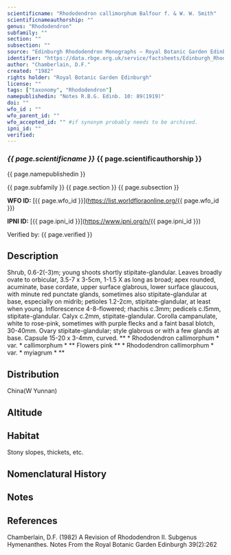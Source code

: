 ```yaml
---
scientificname: "Rhododendron callimorphum Balfour f. & W. W. Smith"
scientificnameauthorship: ""
genus: "Rhododendron"
subfamily: ""
section: ""
subsection: ""
source: "Edinburgh Rhododendron Monographs – Royal Botanic Garden Edinburgh"
identifier: "https://data.rbge.org.uk/service/factsheets/Edinburgh_Rhododendron_Monographs.xhtml"
author: "Chamberlain, D.F."
created: "1982"
rights holder: "Royal Botanic Garden Edinburgh"
license: ""
tags: ["taxonomy", "Rhododendron"]
namepublishedin: "Notes R.B.G. Edinb. 10: 89(1919)"
doi: ""
wfo_id : ""
wfo_parent_id: ""
wfo_accepted_id: "" #if synonym probably needs to be archived.                      
ipni_id: ""
verified:
---
```

### _{{ page.scientificname }}_ {{ page.scientificauthorship }}
 {{ page.namepublishedin }}

{{ page.subfamily }} {{ page.section }} {{ page.subsection }}

**WFO ID:** [{{ page.wfo_id }}](https://list.worldfloraonline.org/{{ page.wfo_id }})

**IPNI ID:** [{{ page.ipni_id }}](https://www.ipni.org/n/{{ page.ipni_id }})

Verified by: {{ page.verified }}



## Description
Shrub, 0.6-2(-3)m; young shoots shortly stipitate-glandular. Leaves broadly ovate to orbicular, 3.5-7 x 3-5cm, 1-1.5 X as long as broad; apex rounded, acuminate, base cordate, upper surface glabrous, lower surface glaucous, with minute red punctate glands, sometimes also stipitate-glandular at base, especially on midrib; petioles 1.2-2cm, stipitate-glandular, at least when young. Inflorescence 4-8-flowered; rhachis c.3mm; pedicels c.l5mm, stipitate-glandular. Calyx c.2mm, stipitate-glandular. Corolla campanulate, white to rose-pink, sometimes with purple flecks and a faint basal blotch, 30-40mm. Ovary stipitate-glandular; style glabrous or with a few glands at base. Capsule 15-20 x 3-4mm, curved. ** * Rhododendron callimorphum * var. * callimorphum * ** Flowers pink ** * Rhododendron callimorphum * var. * myiagrum * **

## Distribution
China(W Yunnan)

## Altitude


## Habitat
Stony slopes, thickets, etc.

## Nomenclatural History

                       
## Notes


## References

Chamberlain, D.F. (1982) A Revision of Rhododendron II. Subgenus Hymenanthes. Notes From the Royal Botanic Garden Edinburgh 39(2):262
